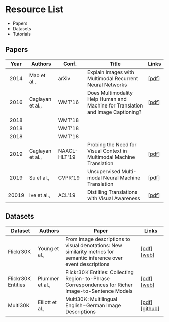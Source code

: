 # Resource List

* Papers
* Datasets
* Tutorials

## Papers


| Year | Authors | Conf. | Title | Links |
| :-:  | --      | --    | --    | --    |
| 2014 | Mao et al., | arXiv | Explain Images with Multimodal Recurrent Neural Networks | [[pdf](https://arxiv.org/pdf/1410.1090.pdf)] |
| 2016 | Caglayan et al., | WMT'16 | Does Multimodality Help Human and Machine for Translation and Image Captioning? | [[pdf](https://arxiv.org/pdf/1605.09186.pdf)] |
| 2018 | | WMT'18 | 
| 2018 | | WMT'18 | 
| 2018 | | WMT'18 | 
| 2019 | Caglayan et al., | NAACL-HLT'19 | Probing the Need for Visual Context in Multimodal Machine Translation | [[pdf](https://arxiv.org/pdf/1903.08678.pdf)] |
| 2019 | Su et al., | CVPR'19 | Unsupervised Multi-modal Neural Machine Translation | [[pdf](https://arxiv.org/pdf/1811.11365.pdf)] |
| 20019| Ive et al., | ACL'19 | Distilling Translations with Visual Awareness | [[pdf](https://arxiv.org/pdf/1906.07701.pdf)] |


## Datasets

| Dataset | Authors | Paper | Links |
| --      | --      | --    | --    |
| Flickr30K | Young et al., | From image descriptions to visual denotations: New similarity metrics for semantic inference over event descriptions | [[pdf](https://www.aclweb.org/anthology/Q14-1006)] [[web](http://shannon.cs.illinois.edu/DenotationGraph/)] |
| Flickr30K Entities | Plummer et al., | Flickr30K Entities: Collecting Region-to-Phrase Correspondences for Richer Image-to-Sentence Models | [[pdf](https://arxiv.org/pdf/1505.04870.pdf)][[web](http://bryanplummer.com/Flickr30kEntities/)]| 
| Multi30K | Elliott et al., | Multi30K: Multilingual English-German Image Descriptions | [[pdf](https://arxiv.org/pdf/1605.00459.pdf)] [[github](https://github.com/multi30k/dataset)] |